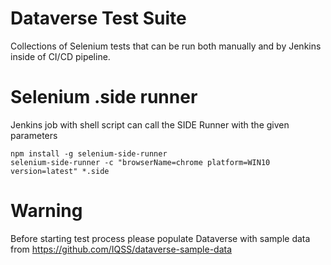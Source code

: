 # Dataverse Test Suite
Collections of Selenium tests that can be run both manually and by Jenkins inside of CI/CD pipeline.
# Selenium .side runner 
Jenkins job with shell script can call the SIDE Runner with the given parameters
```
npm install -g selenium-side-runner
selenium-side-runner -c "browserName=chrome platform=WIN10 version=latest" *.side
```
# Warning
Before starting test process please populate Dataverse with sample data from https://github.com/IQSS/dataverse-sample-data
